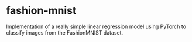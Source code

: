 # fashion-mnist
Implementation of a really simple linear regression model using PyTorch to classify images from the FashionMNIST dataset.
